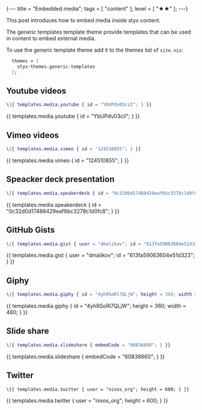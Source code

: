 {---
title = "Embedded media";
tags = [ "content" ];
level = [ "★★" ];
---}

This post introduces how to embed media inside styx content.

>>>

The generic templates template theme provide templates that can be used in content to embed external media.

To use the generic template theme add it to the themes list of `site.nix`:

```nix
  themes = [
    styx-themes.generic-templates
  ];
```


## Youtube videos

```nix
\{{ templates.media.youtube { id = "YbUPdv03ciI"; } }}
```

{{ templates.media.youtube { id = "YbUPdv03ciI"; } }}


## Vimeo videos

```nix
\{{ templates.media.vimeo { id = "124510855"; } }}
```

{{ templates.media.vimeo { id = "124510855"; } }}


## Speacker deck presentation

```nix
\{{ templates.media.speakerdeck { id = "0c32d0d17488429eaf6bc3278c1d0fc8"; } }}
```

{{ templates.media.speakerdeck { id = "0c32d0d17488429eaf6bc3278c1d0fc8"; } }}


## GitHub Gists

```nix
\{{ templates.media.gist { user = "dmalikov"; id = "613fa59063604e51d323"; } }}
```

{{ templates.media.gist { user = "dmalikov"; id = "613fa59063604e51d323"; } }}


## Giphy

```nix
\{{ templates.media.giphy { id = "4yh9SoRl7QLjW"; height = 360; width = 480; } }}
```

{{ templates.media.giphy { id = "4yh9SoRl7QLjW"; height = 360; width = 480; } }}


## Slide share

```nix
\{{ templates.media.slideshare { embedCode = "60836660"; } }}
```

{{ templates.media.slideshare { embedCode = "60836660"; } }}

## Twitter

```
\{{ templates.media.twitter { user = "nixos_org"; height = 600; } }}
```

{{ templates.media.twitter { user = "nixos_org"; height = 600; } }}


